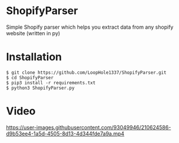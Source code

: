 # ShopifyParser
Simple Shopify parser which helps you extract data from any shopify website (written in py)

# Installation 
```
$ git clone https://github.com/LoopHole1337/ShopifyParser.git
$ cd ShopifyParser
$ pip3 install -r requirements.txt
$ python3 ShopifyParser.py
```
# Video

https://user-images.githubusercontent.com/93049946/210624586-d9b53ee4-1a5d-4505-8d13-4d344fde7a9a.mp4


